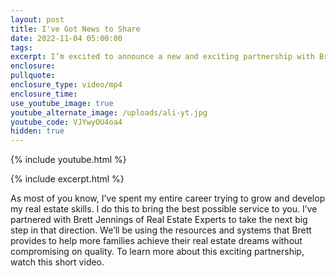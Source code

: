 ```yaml
---
layout: post
title: I've Got News to Share
date: 2022-11-04 05:00:00
tags:
excerpt: I’m excited to announce a new and exciting partnership with Brett Jennings.
enclosure:
pullquote:
enclosure_type: video/mp4
enclosure_time:
use_youtube_image: true
youtube_alternate_image: /uploads/ali-yt.jpg
youtube_code: VJYwyOU4oa4
hidden: true
---
```

{% include youtube.html %}

{% include excerpt.html %}

As most of you know, I’ve spent my entire career trying to grow and develop my real estate skills. I do this to bring the best possible service to you. I’ve partnered with Brett Jennings of Real Estate Experts to take the next big step in that direction. We’ll be using the resources and systems that Brett provides to help more families achieve their real estate dreams without compromising on quality. To learn more about this exciting partnership, watch this short video.